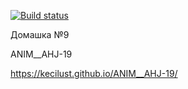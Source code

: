 [![Build status](https://ci.appveyor.com/api/projects/status/te5dy12jerdhg6pu?svg=true)](https://ci.appveyor.com/project/KeciLust/env-ahj-19)

Домашка №9

ANIM__AHJ-19

https://kecilust.github.io/ANIM__AHJ-19/